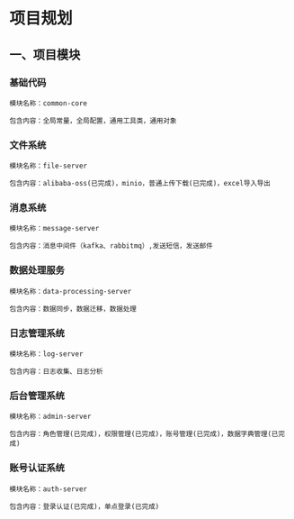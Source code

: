# 项目规划

## 一、项目模块

### 基础代码
    模块名称：common-core

    包含内容：全局常量，全局配置，通用工具类，通用对象

### 文件系统
    模块名称：file-server

    包含内容：alibaba-oss(已完成)，minio，普通上传下载(已完成)，excel导入导出

### 消息系统
    模块名称：message-server

    包含内容：消息中间件（kafka、rabbitmq）,发送短信，发送邮件

### 数据处理服务
    模块名称：data-processing-server

    包含内容：数据同步，数据迁移，数据处理

### 日志管理系统
    模块名称：log-server
    
    包含内容：日志收集、日志分析

### 后台管理系统
    模块名称：admin-server
    
    包含内容：角色管理(已完成)，权限管理(已完成)，账号管理(已完成)，数据字典管理(已完成)

### 账号认证系统
    模块名称：auth-server
    
    包含内容：登录认证(已完成)，单点登录(已完成)